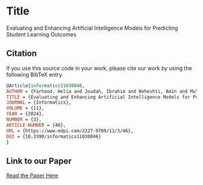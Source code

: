 # Title
Evaluating and Enhancing Artificial Intelligence Models for Predicting Student Learning Outcomes

## Citation
If you use this source code in your work, please cite our work by using the following BibTeX entry.

```bibtex
@Article{informatics11030046,
AUTHOR = {Farhood, Helia and Joudah, Ibrahim and Beheshti, Amin and Muller, Samuel},
TITLE = {Evaluating and Enhancing Artificial Intelligence Models for Predicting Student Learning Outcomes},
JOURNAL = {Informatics},
VOLUME = {11},
YEAR = {2024},
NUMBER = {3},
ARTICLE-NUMBER = {46},
URL = {https://www.mdpi.com/2227-9709/11/3/46},
DOI = {10.3390/informatics11030046}
}

```

## Link to our Paper
[Read the Paper Here](https://www.mdpi.com/2227-9709/11/3/46)


